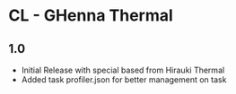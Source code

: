 # CL - GHenna Thermal

## 1.0
- Initial Release with special based from Hirauki Thermal
- Added task profiler.json for better management on task
